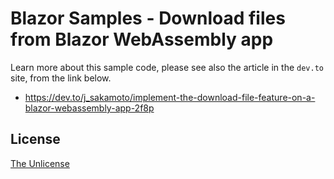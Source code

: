 # Blazor Samples - Download files from Blazor WebAssembly app

Learn more about this sample code, please see also the article in the `dev.to` site, from the link below.

- https://dev.to/j_sakamoto/implement-the-download-file-feature-on-a-blazor-webassembly-app-2f8p

## License

[The Unlicense](LICENSE)